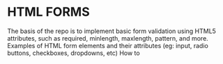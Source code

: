# HTML FORMS

The basis of the repo is to implement basic form validation using HTML5 attributes, such as required, minlength, maxlength, pattern, and more.
Examples of HTML form elements and their attributes (eg: input, radio buttons, checkboxes, dropdowns, etc)
How to
